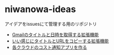 # niwanowa-ideas

アイデアをissuesにて管理する用のリポジトリ

<!-- ISSUE_LIST_START -->
- [Gmailのタイトルと日時を取得する拡張機能](https://github.com/niwanowa/niwanowa-ideas/issues/48)
- [いい感じにタイトルとURLをコピーする拡張機能](https://github.com/niwanowa/niwanowa-ideas/issues/45)
- [各クラウドのコスト通知アプリを作る](https://github.com/niwanowa/niwanowa-ideas/issues/44)
<!-- github actions: Updated on 2025-01-24 13:26:51 UTC-->
<!-- ISSUE_LIST_END -->
